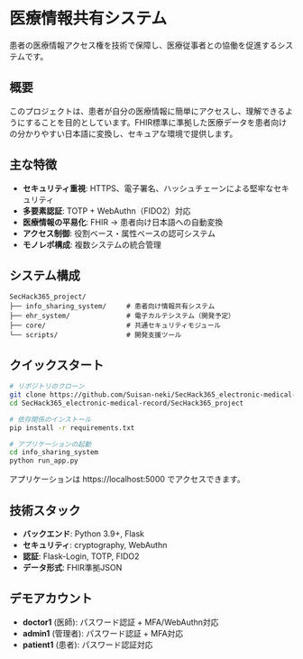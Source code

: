# 医療情報共有システム

患者の医療情報アクセス権を技術で保障し、医療従事者との協働を促進するシステムです。

## 概要

このプロジェクトは、患者が自分の医療情報に簡単にアクセスし、理解できるようにすることを目的としています。FHIR標準に準拠した医療データを患者向けの分かりやすい日本語に変換し、セキュアな環境で提供します。

## 主な特徴

- **セキュリティ重視**: HTTPS、電子署名、ハッシュチェーンによる堅牢なセキュリティ
- **多要素認証**: TOTP + WebAuthn（FIDO2）対応
- **医療情報の平易化**: FHIR → 患者向け日本語への自動変換
- **アクセス制御**: 役割ベース・属性ベースの認可システム
- **モノレポ構成**: 複数システムの統合管理

## システム構成

```
SecHack365_project/
├── info_sharing_system/     # 患者向け情報共有システム
├── ehr_system/              # 電子カルテシステム（開発予定）
├── core/                    # 共通セキュリティモジュール
└── scripts/                 # 開発支援ツール
```

## クイックスタート

```bash
# リポジトリのクローン
git clone https://github.com/Suisan-neki/SecHack365_electronic-medical-record.git
cd SecHack365_electronic-medical-record/SecHack365_project

# 依存関係のインストール
pip install -r requirements.txt

# アプリケーションの起動
cd info_sharing_system
python run_app.py
```

アプリケーションは https://localhost:5000 でアクセスできます。

## 技術スタック

- **バックエンド**: Python 3.9+, Flask
- **セキュリティ**: cryptography, WebAuthn
- **認証**: Flask-Login, TOTP, FIDO2
- **データ形式**: FHIR準拠JSON

## デモアカウント

- **doctor1** (医師): パスワード認証 + MFA/WebAuthn対応
- **admin1** (管理者): パスワード認証 + MFA対応
- **patient1** (患者): パスワード認証対応
